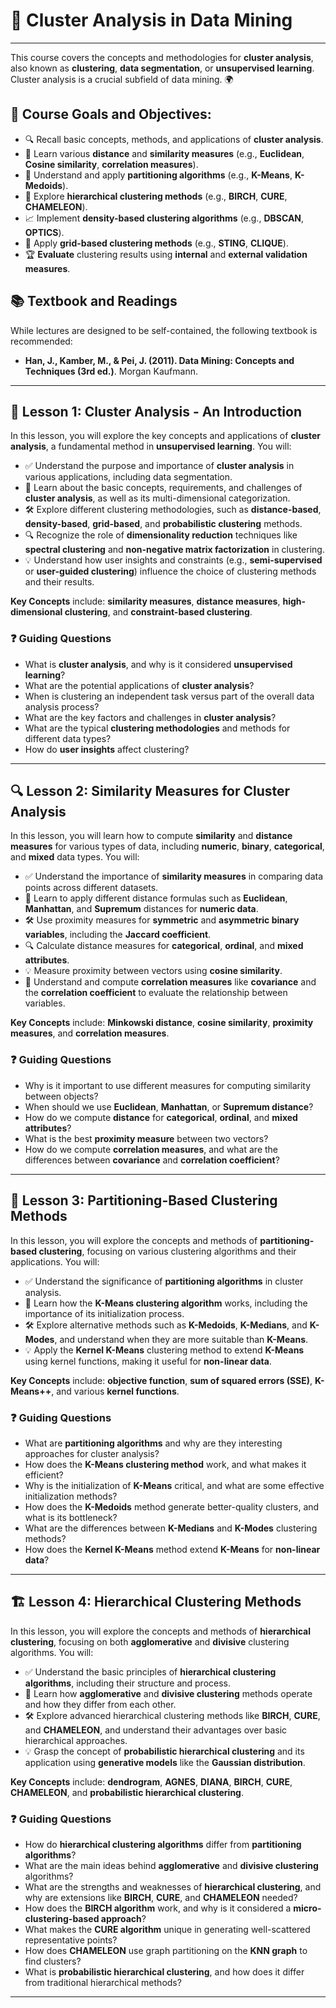 # 🌟 **Cluster Analysis in Data Mining**
---

This course covers the concepts and methodologies for **cluster analysis**, also known as **clustering**, **data segmentation**, or **unsupervised learning**. Cluster analysis is a crucial subfield of data mining. 🌍

## 🎯 **Course Goals and Objectives:**

- 🔍 Recall basic concepts, methods, and applications of **cluster analysis**.
- 📏 Learn various **distance** and **similarity measures** (e.g., **Euclidean**, **Cosine similarity**, **correlation measures**).
- 🧠 Understand and apply **partitioning algorithms** (e.g., **K-Means**, **K-Medoids**).
- 🌳 Explore **hierarchical clustering methods** (e.g., **BIRCH**, **CURE**, **CHAMELEON**).
- 📈 Implement **density-based clustering algorithms** (e.g., **DBSCAN**, **OPTICS**).
- 🔲 Apply **grid-based clustering methods** (e.g., **STING**, **CLIQUE**).
- 🏆 **Evaluate** clustering results using **internal** and **external validation measures**.

## 📚 **Textbook and Readings**

While lectures are designed to be self-contained, the following textbook is recommended:

- **Han, J., Kamber, M., & Pei, J. (2011). Data Mining: Concepts and Techniques (3rd ed.)**. Morgan Kaufmann.

---

## 🧩 **Lesson 1: Cluster Analysis - An Introduction**

In this lesson, you will explore the key concepts and applications of **cluster analysis**, a fundamental method in **unsupervised learning**. You will:

- ✅ Understand the purpose and importance of **cluster analysis** in various applications, including data segmentation.
- 🔑 Learn about the basic concepts, requirements, and challenges of **cluster analysis**, as well as its multi-dimensional categorization.
- 🛠 Explore different clustering methodologies, such as **distance-based**, **density-based**, **grid-based**, and **probabilistic clustering** methods.
- 🔍 Recognize the role of **dimensionality reduction** techniques like **spectral clustering** and **non-negative matrix factorization** in clustering.
- 💡 Understand how user insights and constraints (e.g., **semi-supervised** or **user-guided clustering**) influence the choice of clustering methods and their results.

**Key Concepts** include: **similarity measures**, **distance measures**, **high-dimensional clustering**, and **constraint-based clustering**.

### ❓ Guiding Questions

- What is **cluster analysis**, and why is it considered **unsupervised learning**?
- What are the potential applications of **cluster analysis**?
- When is clustering an independent task versus part of the overall data analysis process?
- What are the key factors and challenges in **cluster analysis**?
- What are the typical **clustering methodologies** and methods for different data types?
- How do **user insights** affect clustering?

---

## 🔍 **Lesson 2: Similarity Measures for Cluster Analysis**

In this lesson, you will learn how to compute **similarity** and **distance measures** for various types of data, including **numeric**, **binary**, **categorical**, and **mixed** data types. You will:

- ✅ Understand the importance of **similarity measures** in comparing data points across different datasets.
- 🔑 Learn to apply different distance formulas such as **Euclidean**, **Manhattan**, and **Supremum** distances for **numeric data**.
- 🛠 Use proximity measures for **symmetric** and **asymmetric binary variables**, including the **Jaccard coefficient**.
- 🔍 Calculate distance measures for **categorical**, **ordinal**, and **mixed attributes**.
- 💡 Measure proximity between vectors using **cosine similarity**.
- 🧠 Understand and compute **correlation measures** like **covariance** and the **correlation coefficient** to evaluate the relationship between variables.

**Key Concepts** include: **Minkowski distance**, **cosine similarity**, **proximity measures**, and **correlation measures**.

### ❓ Guiding Questions

- Why is it important to use different measures for computing similarity between objects?
- When should we use **Euclidean**, **Manhattan**, or **Supremum distance**?
- How do we compute **distance** for **categorical**, **ordinal**, and **mixed attributes**?
- What is the best **proximity measure** between two vectors?
- How do we compute **correlation measures**, and what are the differences between **covariance** and **correlation coefficient**?

---

## 🧠 **Lesson 3: Partitioning-Based Clustering Methods**

In this lesson, you will explore the concepts and methods of **partitioning-based clustering**, focusing on various clustering algorithms and their applications. You will:

- ✅ Understand the significance of **partitioning algorithms** in cluster analysis.
- 🔑 Learn how the **K-Means clustering algorithm** works, including the importance of its initialization process.
- 🛠 Explore alternative methods such as **K-Medoids**, **K-Medians**, and **K-Modes**, and understand when they are more suitable than **K-Means**.
- 💡 Apply the **Kernel K-Means** clustering method to extend **K-Means** using kernel functions, making it useful for **non-linear data**.

**Key Concepts** include: **objective function**, **sum of squared errors (SSE)**, **K-Means++**, and various **kernel functions**.

### ❓ Guiding Questions

- What are **partitioning algorithms** and why are they interesting approaches for cluster analysis?
- How does the **K-Means clustering method** work, and what makes it efficient?
- Why is the initialization of **K-Means** critical, and what are some effective initialization methods?
- How does the **K-Medoids** method generate better-quality clusters, and what is its bottleneck?
- What are the differences between **K-Medians** and **K-Modes** clustering methods?
- How does the **Kernel K-Means** method extend **K-Means** for **non-linear data**?

---

## 🏗️ **Lesson 4: Hierarchical Clustering Methods**

In this lesson, you will explore the concepts and methods of **hierarchical clustering**, focusing on both **agglomerative** and **divisive** clustering algorithms. You will:

- ✅ Understand the basic principles of **hierarchical clustering algorithms**, including their structure and process.
- 🔑 Learn how **agglomerative** and **divisive clustering** methods operate and how they differ from each other.
- 🛠 Explore advanced hierarchical clustering methods like **BIRCH**, **CURE**, and **CHAMELEON**, and understand their advantages over basic hierarchical approaches.
- 💡 Grasp the concept of **probabilistic hierarchical clustering** and its application using **generative models** like the **Gaussian distribution**.

**Key Concepts** include: **dendrogram**, **AGNES**, **DIANA**, **BIRCH**, **CURE**, **CHAMELEON**, and **probabilistic hierarchical clustering**.

### ❓ Guiding Questions

- How do **hierarchical clustering algorithms** differ from **partitioning algorithms**?
- What are the main ideas behind **agglomerative** and **divisive clustering** algorithms?
- What are the strengths and weaknesses of **hierarchical clustering**, and why are extensions like **BIRCH**, **CURE**, and **CHAMELEON** needed?
- How does the **BIRCH algorithm** work, and why is it considered a **micro-clustering-based approach**?
- What makes the **CURE algorithm** unique in generating well-scattered representative points?
- How does **CHAMELEON** use graph partitioning on the **KNN graph** to find clusters?
- What is **probabilistic hierarchical clustering**, and how does it differ from traditional hierarchical methods?

---
